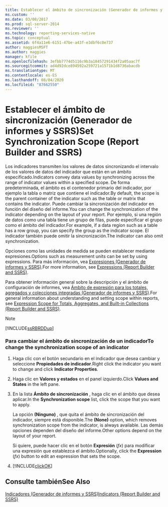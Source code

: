 ```yaml
---
title: Establecer el ámbito de sincronización (Generador de informes y SSRS) | Microsoft Docs
ms.custom: ''
ms.date: 03/08/2017
ms.prod: sql-server-2014
ms.reviewer: ''
ms.technology: reporting-services-native
ms.topic: conceptual
ms.assetid: 6f4a11e6-6151-47be-a43f-e3dbf6c0e737
author: maggiesMSFT
ms.author: maggies
manager: kfile
ms.openlocfilehash: 3efbb7774d5116c9b3a18457291434f2a05aac7f
ms.sourcegitcommit: ad4d92dce894592a259721a1571b1d8736abacdb
ms.translationtype: MT
ms.contentlocale: es-ES
ms.lasthandoff: 08/04/2020
ms.locfileid: "87662550"
---
```

# <a name="set-synchronization-scope-report-builder-and-ssrs"></a><span data-ttu-id="e6d46-102">Establecer el ámbito de sincronización (Generador de informes y SSRS)</span><span class="sxs-lookup"><span data-stu-id="e6d46-102">Set Synchronization Scope (Report Builder and SSRS)</span></span>
  <span data-ttu-id="e6d46-103">Los indicadores transmiten los valores de datos sincronizando el intervalo de los valores de datos del indicador que están en un ámbito especificado.</span><span class="sxs-lookup"><span data-stu-id="e6d46-103">Indicators convey data values by synchronizing across the range of indicator values within a specified scope.</span></span> <span data-ttu-id="e6d46-104">De forma predeterminada, el ámbito es el contenedor primario del indicador, por ejemplo la tabla o matriz que contiene el indicador.</span><span class="sxs-lookup"><span data-stu-id="e6d46-104">By default, the scope is the parent container of the indicator such as the table or matrix that contains the indicator.</span></span> <span data-ttu-id="e6d46-105">Puede cambiar la sincronización del indicador en función del diseño del informe.</span><span class="sxs-lookup"><span data-stu-id="e6d46-105">You can change the synchronization of the indicator depending on the layout of your report.</span></span> <span data-ttu-id="e6d46-106">Por ejemplo, si una región de datos como una tabla tiene un grupo de filas, puede especificar el grupo como el ámbito del indicador.</span><span class="sxs-lookup"><span data-stu-id="e6d46-106">For example, if a data region such as a table has a row group, you can specify the group as the indicator scope.</span></span> <span data-ttu-id="e6d46-107">El indicador también puede omitir la sincronización.</span><span class="sxs-lookup"><span data-stu-id="e6d46-107">The indicator can also omit synchronization.</span></span>  
  
 <span data-ttu-id="e6d46-108">Opciones como las unidades de medida se pueden establecer mediante expresiones.</span><span class="sxs-lookup"><span data-stu-id="e6d46-108">Options such as measurement units can be set by using expressions.</span></span> <span data-ttu-id="e6d46-109">Para más información, vea [Expresiones &#40;Generador de informes y SSRS&#41;](expressions-report-builder-and-ssrs.md).</span><span class="sxs-lookup"><span data-stu-id="e6d46-109">For more information, see [Expressions &#40;Report Builder and SSRS&#41;](expressions-report-builder-and-ssrs.md).</span></span>  
  
 <span data-ttu-id="e6d46-110">Para obtener información general sobre la descripción y el ámbito de configuración de informes, vea [Ámbito de expresión para los totales, agregados y colecciones integradas &#40;Generador de informes y SSRS&#41;](expression-scope-for-totals-aggregates-and-built-in-collections.md).</span><span class="sxs-lookup"><span data-stu-id="e6d46-110">For general information about understanding and setting scope within reports, see [Expression Scope for Totals, Aggregates, and Built-in Collections &#40;Report Builder and SSRS&#41;](expression-scope-for-totals-aggregates-and-built-in-collections.md).</span></span>  
  
> [!NOTE]  
>  [!INCLUDE[ssRBRDDup](../../includes/ssrbrddup-md.md)]  
  
### <a name="to-change-the-synchronization-scope-of-an-indicator"></a><span data-ttu-id="e6d46-111">Para cambiar el ámbito de sincronización de un indicador</span><span class="sxs-lookup"><span data-stu-id="e6d46-111">To change the synchronization scope of an indicator</span></span>  
  
1.  <span data-ttu-id="e6d46-112">Haga clic con el botón secundario en el indicador que desea cambiar y seleccione **Propiedades de indicador**.</span><span class="sxs-lookup"><span data-stu-id="e6d46-112">Right click the indicator you want to change and click **Indicator Properties**.</span></span>  
  
2.  <span data-ttu-id="e6d46-113">Haga clic en **Valores y estados** en el panel izquierdo.</span><span class="sxs-lookup"><span data-stu-id="e6d46-113">Click **Values and States** in the left pane.</span></span>  
  
3.  <span data-ttu-id="e6d46-114">En la lista **Ámbito de sincronización** , haga clic en el ámbito que desea aplicar.</span><span class="sxs-lookup"><span data-stu-id="e6d46-114">In the **Synchronization scope** list, click the scope that you want to apply.</span></span>  
  
     <span data-ttu-id="e6d46-115">La opción **(Ninguno)** , que quita el ámbito de sincronización del indicador, siempre está disponible.</span><span class="sxs-lookup"><span data-stu-id="e6d46-115">The **(None)** option, which removes synchronization scope from the indicator, is always available.</span></span> <span data-ttu-id="e6d46-116">Las demás opciones dependen del diseño del informe.</span><span class="sxs-lookup"><span data-stu-id="e6d46-116">Other options depend on the layout of your report.</span></span>  
  
     <span data-ttu-id="e6d46-117">Si quiere, puede hacer clic en el botón **Expresión** (*fx*) para modificar una expresión que establezca el ámbito.</span><span class="sxs-lookup"><span data-stu-id="e6d46-117">Optionally, click the **Expression** (*fx*) button to edit an expression that sets the scope.</span></span>  
  
4.  [!INCLUDE[clickOK](../../includes/clickok-md.md)]  
  
## <a name="see-also"></a><span data-ttu-id="e6d46-118">Consulte también</span><span class="sxs-lookup"><span data-stu-id="e6d46-118">See Also</span></span>  
 [<span data-ttu-id="e6d46-119">Indicadores &#40;Generador de informes y SSRS&#41;</span><span class="sxs-lookup"><span data-stu-id="e6d46-119">Indicators &#40;Report Builder and SSRS&#41;</span></span>](indicators-report-builder-and-ssrs.md)  
  
  
